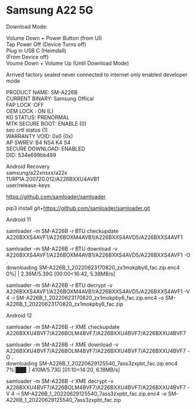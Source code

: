 # Samsung A22 5G
  
Download Mode:  
  
Volume Down + Power Button (from UI)  
Tap Power Off (Device Turns off)  
Plug in USB C (Heimdall)  
(From Device off)  
Voume Down + Volume Up (Until Download Mode)  
  
  
Arrived factory sealed never connected to internet only enabled developer mode  
  
PRODUCT NAME: SM-A226B  
CURRENT BINARY: Samsung Offical  
FAP LOCK :OFF  
OEM LOCK : ON (L)  
KG STATUS: PRENORMAL  
MTK SECURE BOOT: ENABLE (0)  
sec crtl status (1)  
WARRANTY VOID: 0x0 (0x)  
AP SWREV: B4 NS4 K4 S4  
SECURE DOWNLOAD: ENABLED  
DID: 534e699bb489  

Android Recovery  
samsung/a22xnsxx/a22x  
11/RP1A.200720.012/A226BXXU4AVB1  
user/release-keys  
  
https://github.com/samloader/samloader  
    
pip3 install git+https://github.com/samloader/samloader.git  
  
Android 11  
  
samloader -m SM-A226B -r BTU checkupdate  
A226BXXS4AVF1/A226BOXM4AVB1/A226BXXS4AVD5/A226BXXS4AVF1  
  
samloader -m SM-A226B -r BTU download -v A226BXXS4AVF1/A226BOXM4AVB1/A226BXXS4AVD5/A226BXXS4AVF1 -O .  
downloading SM-A226B_1_20220623170820_zx1mokpby6_fac.zip.enc4  
  0%|                                      | 2.36M/5.39G [00:00<16:42, 5.38MB/s]  
  
samloader -m SM-A226B -r BTU decrypt -v A226BXXS4AVF1/A226BOXM4AVB1/A226BXXS4AVD5/A226BXXS4AVF1 -V 4 -i SM-A226B_1_20220623170820_zx1mokpby6_fac.zip.enc4 -o SM-A226B_1_20220623170820_zx1mokpby6_fac.zip  
  
Android 12  
  
samloader -m SM-A226B -r XME checkupdate  
A226BXXU4BVF7/A226BOLM4BVF7/A226BXXU4BVF7/A226BXXU4BVF7  
  
samloader -m SM-A226B -r XME download -v A226BXXU4BVF7/A226BOLM4BVF7/A226BXXU4BVF7/A226BXXU4BVF7 -O .  
downloading SM-A226B_1_20220629125540_7ass3zxpbt_fac.zip.enc4  
  7%|██▊                                    | 410M/5.73G [01:10<14:20, 6.18MB/s]  
  
samloader -m SM-A226B -r XME decrypt -v A226BXXU4BVF7/A226BOLM4BVF7/A226BXXU4BVF7/A226BXXU4BVF7 -V 4 -i SM-A226B_1_20220629125540_7ass3zxpbt_fac.zip.enc4 -o SM-A226B_1_20220629125540_7ass3zxpbt_fac.zip  
  
